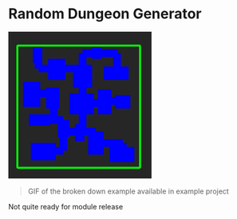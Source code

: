 # Random Dungeon Generator

![Demo GIF](./dungeongeneratorexample.gif)
> GIF of the broken down example available in example project

Not quite ready for module release
